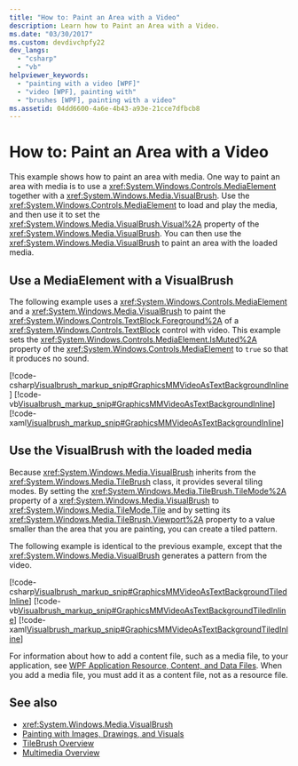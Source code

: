 ```yaml
---
title: "How to: Paint an Area with a Video"
description: Learn how to Paint an Area with a Video.
ms.date: "03/30/2017"
ms.custom: devdivchpfy22
dev_langs: 
  - "csharp"
  - "vb"
helpviewer_keywords: 
  - "painting with a video [WPF]"
  - "video [WPF], painting with"
  - "brushes [WPF], painting with a video"
ms.assetid: 04dd6600-4a6e-4b43-a93e-21cce7dfbcb8
---
```

# How to: Paint an Area with a Video

This example shows how to paint an area with media. One way to paint an area with media is to use a <xref:System.Windows.Controls.MediaElement> together with a <xref:System.Windows.Media.VisualBrush>. Use the <xref:System.Windows.Controls.MediaElement> to load and play the media, and then use it to set the <xref:System.Windows.Media.VisualBrush.Visual%2A> property of the <xref:System.Windows.Media.VisualBrush>. You can then use the <xref:System.Windows.Media.VisualBrush> to paint an area with the loaded media.  
  
## Use a MediaElement with a VisualBrush

 The following example uses a <xref:System.Windows.Controls.MediaElement> and a <xref:System.Windows.Media.VisualBrush> to paint the <xref:System.Windows.Controls.TextBlock.Foreground%2A> of a <xref:System.Windows.Controls.TextBlock> control with video. This example sets the <xref:System.Windows.Controls.MediaElement.IsMuted%2A> property of the <xref:System.Windows.Controls.MediaElement> to `true` so that it produces no sound.  
  
 [!code-csharp[Visualbrush_markup_snip#GraphicsMMVideoAsTextBackgroundInline](~/samples/snippets/csharp/VS_Snippets_Wpf/visualbrush_markup_snip/CSharp/PaintWithVideoExample.cs#graphicsmmvideoastextbackgroundinline)]
 [!code-vb[Visualbrush_markup_snip#GraphicsMMVideoAsTextBackgroundInline](~/samples/snippets/visualbasic/VS_Snippets_Wpf/visualbrush_markup_snip/visualbasic/paintwithvideoexample.vb#graphicsmmvideoastextbackgroundinline)]
 [!code-xaml[Visualbrush_markup_snip#GraphicsMMVideoAsTextBackgroundInline](~/samples/snippets/xaml/VS_Snippets_Wpf/visualbrush_markup_snip/XAML/PaintWithVideoExample.xaml#graphicsmmvideoastextbackgroundinline)]  
  
## Use the VisualBrush with the loaded media

 Because <xref:System.Windows.Media.VisualBrush> inherits from the <xref:System.Windows.Media.TileBrush> class, it provides several tiling modes. By setting the <xref:System.Windows.Media.TileBrush.TileMode%2A> property of a <xref:System.Windows.Media.VisualBrush> to <xref:System.Windows.Media.TileMode.Tile> and by setting its <xref:System.Windows.Media.TileBrush.Viewport%2A> property to a value smaller than the area that you are painting, you can create a tiled pattern.  
  
 The following example is identical to the previous example, except that the <xref:System.Windows.Media.VisualBrush> generates a pattern from the video.  
  
 [!code-csharp[Visualbrush_markup_snip#GraphicsMMVideoAsTextBackgroundTiledInline](~/samples/snippets/csharp/VS_Snippets_Wpf/visualbrush_markup_snip/CSharp/PaintWithVideoExample.cs#graphicsmmvideoastextbackgroundtiledinline)]
 [!code-vb[Visualbrush_markup_snip#GraphicsMMVideoAsTextBackgroundTiledInline](~/samples/snippets/visualbasic/VS_Snippets_Wpf/visualbrush_markup_snip/visualbasic/paintwithvideoexample.vb#graphicsmmvideoastextbackgroundtiledinline)]
 [!code-xaml[Visualbrush_markup_snip#GraphicsMMVideoAsTextBackgroundTiledInline](~/samples/snippets/xaml/VS_Snippets_Wpf/visualbrush_markup_snip/XAML/PaintWithVideoExample.xaml#graphicsmmvideoastextbackgroundtiledinline)]  
  
 For information about how to add a content file, such as a media file, to your application, see [WPF Application Resource, Content, and Data Files](../app-development/wpf-application-resource-content-and-data-files.md). When you add a media file, you must add it as a content file, not as a resource file.  
  
## See also

- <xref:System.Windows.Media.VisualBrush>
- [Painting with Images, Drawings, and Visuals](painting-with-images-drawings-and-visuals.md)
- [TileBrush Overview](tilebrush-overview.md)
- [Multimedia Overview](multimedia-overview.md)
